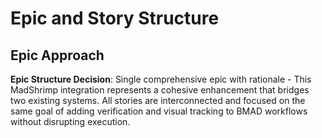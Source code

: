 # Epic and Story Structure

## Epic Approach

**Epic Structure Decision**: Single comprehensive epic with rationale - This MadShrimp integration represents a cohesive enhancement that bridges two existing systems. All stories are interconnected and focused on the same goal of adding verification and visual tracking to BMAD workflows without disrupting execution.
